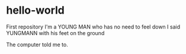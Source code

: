 # hello-world
First repository
I'm a
YOUNG MAN
who has no need to feel down
I said
YUNGMANN
with his feet on the ground


The computer told me to.
